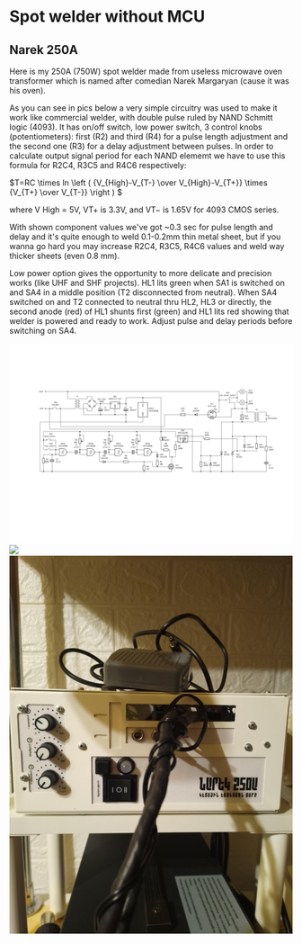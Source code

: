 # Spot welder without MCU
## Narek 250A

Here is my 250A (750W) spot welder made from useless microwave oven transformer which is named after comedian  Narek Margaryan (cause it was his oven).

As you can see in pics below a very simple circuitry was used to make it work like commercial welder, with double pulse ruled by NAND Schmitt logic (4093). It has on/off switch, low power switch, 3 control knobs (potentiometers): first (R2) and third (R4) for a pulse length adjustment and the second one (R3) for a delay adjustment between pulses. In order to calculate output signal period for each NAND elememt we have to use this formula for R2C4, R3C5 and R4C6 respectively: 

$T=RC \times ln \left ( {V_{High}-V_{T-} \over V_{High}-V_{T+}} \times  {V_{T+} \over V_{T-}} \right ) $

where V High = 5V, VT+ is 3.3V, and VT− is 1.65V for 4093 CMOS series.

With shown component values we've got ~0.3 sec for pulse length and delay and it's quite enough to weld 0.1-0.2mm thin metal sheet, but if you wanna go hard you may increase R2C4, R3C5, R4C6 values and weld way thicker sheets (even 0.8 mm).

Low power option gives the opportunity to more delicate and precision works (like UHF and SHF projects). HL1 lits green when SA1 is switched on and SA4 in a middle position (T2 disconnected from neutral). When SA4 switched on and T2 connected to neutral thru HL2, HL3 or directly, the second anode (red) of HL1 shunts first (green) and HL1 lits red showing that welder is powered and ready to work. Adjust pulse and delay periods before switching on SA4.  


![](circuit.png)
![](photo1.jpg)
![](photo2.jpg)
